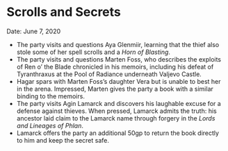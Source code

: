 # Scrolls and Secrets

Date: June 7, 2020

- The party visits and questions Aya Glenmiir, learning that the thief also stole some of her spell scrolls and a *Horn of Blasting*.
- The party visits and questions Marten Foss, who describes the exploits of Ren o’ the Blade chronicled in his memoirs, including his defeat of Tyranthraxus at the Pool of Radiance underneath Valjevo Castle.
- Hagar spars with Marten Foss’s daughter Vera but is unable to best her in the arena. Impressed, Marten gives the party a book with a similar binding to the memoirs.
- The party visits Agin Lamarck and discovers his laughable excuse for a defense against thieves. When pressed, Lamarck admits the truth: his ancestor laid claim to the Lamarck name through forgery in the *Lords and Lineages of Phlan*.
- Lamarck offers the party an additional 50gp to return the book directly to him and keep the secret safe.